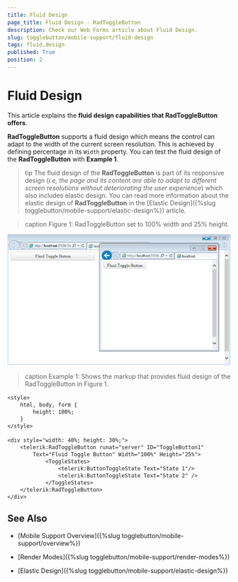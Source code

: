 ```yaml
---
title: Fluid Design
page_title: Fluid Design - RadToggleButton
description: Check our Web Forms article about Fluid Design.
slug: togglebutton/mobile-support/fluid-design
tags: fluid,design
published: True
position: 2
---
```


# Fluid Design

This article explains the **fluid design capabilities that RadToggleButton offers**. 

**RadToggleButton** supports a fluid design which means the control can adapt to the width of the current screen resolution. This is achieved by defining percentage in its `Width` property. You can test the fluid design of the **RadToggleButton** with **Example 1**. 

>tip The fluid design of the **RadToggleButton** is part of its responsive design (*i.e, the page and its content are able to adapt to different screen resolutions without deteriorating the user experience*) which also includes elastic design. You can read more information about the elastic design of **RadToggleButton** in the  [Elastic Design]({%slug togglebutton/mobile-support/elastic-design%}) article.

>caption Figure 1: RadToggleButton set to 100% width and 25% height.

![togglebutton-fluid-design](images/togglebutton-fluid-design.png)

>caption Example 1: Shows the markup that provides fluid design of the RadToggleButton in Figure 1.

````ASP.NET
<style>
    html, body, form {
        height: 100%;
    }
</style>

<div style="width: 40%; height: 30%;">
    <telerik:RadToggleButton runat="server" ID="ToggleButton1"
        Text="Fluid Toggle Button" Width="100%" Height="25%">
			<ToggleStates>
				<telerik:ButtonToggleState Text="State 1"/>
				<telerik:ButtonToggleState Text="State 2" /> 
			</ToggleStates>
    </telerik:RadToggleButton>
</div>
````

## See Also

 * [Mobile Support Overview]({%slug togglebutton/mobile-support/overview%})

 * [Render Modes]({%slug togglebutton/mobile-support/render-modes%})

 * [Elastic Design]({%slug togglebutton/mobile-support/elastic-design%})

